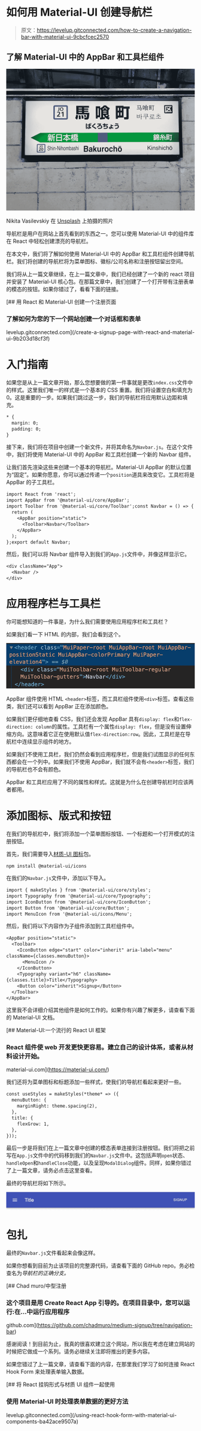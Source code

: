 # 如何用 Material-UI 创建导航栏

> 原文：<https://levelup.gitconnected.com/how-to-create-a-navigation-bar-with-material-ui-9cbcfcec2570>

## 了解 Material-UI 中的 AppBar 和工具栏组件

![](img/421316afac531a9b2eb7f7ad1f83e2e8.png)

Nikita Vasilevskiy 在 [Unsplash](https://unsplash.com?utm_source=medium&utm_medium=referral) 上拍摄的照片

导航栏是用户在网站上首先看到的东西之一。您可以使用 Material-UI 中的组件库在 React 中轻松创建漂亮的导航栏。

在本文中，我们将了解如何使用 Material-UI 中的 AppBar 和工具栏组件创建导航栏。我们将创建的导航栏将为菜单图标、徽标/公司名称和注册按钮留出空间。

我们将从上一篇文章继续，在上一篇文章中，我们已经创建了一个新的 react 项目并安装了 Material-UI 核心包。在那篇文章中，我们创建了一个打开带有注册表单的模态的按钮。如果你错过了，看看下面的链接。

[](/create-a-signup-page-with-react-and-material-ui-9b203d18cf3f) [## 用 React 和 Material-UI 创建一个注册页面

### 了解如何为您的下一个网站创建一个对话框和表单

levelup.gitconnected.com](/create-a-signup-page-with-react-and-material-ui-9b203d18cf3f) 

# 入门指南

如果您是从上一篇文章开始，那么您想要做的第一件事就是更改`index.css`文件中的样式。这里我们唯一的样式是一个基本的 CSS 重置。我们将设置空白和填充为 0。这是重要的一步。如果我们跳过这一步，我们的导航栏将应用默认边距和填充。

```
* {
  margin: 0;
  padding: 0;
}
```

接下来，我们将在项目中创建一个新文件，并将其命名为`Navbar.js`。在这个文件中，我们将使用 Material-UI 中的 AppBar 和工具栏创建一个新的 Navbar 组件。

让我们首先渲染这些来创建一个基本的导航栏。Material-UI AppBar 的默认位置为“固定”。如果你愿意，你可以通过传递一个`position`道具来改变它。工具栏将是 AppBar 的子工具栏。

```
import React from 'react';
import AppBar from '@material-ui/core/AppBar';
import Toolbar from '@material-ui/core/Toolbar';const Navbar = () => {
  return (
    <AppBar position="static">
      <Toolbar>Navbar</Toolbar>
    </AppBar>
  );
};export default Navbar;
```

然后，我们可以将 Navbar 组件导入到我们的`App.js`文件中，并像这样显示它。

```
<div className="App">
  <Navbar />
</div>
```

# 应用程序栏与工具栏

你可能想知道的一件事是，为什么我们需要使用应用程序栏和工具栏？

如果我们看一下 HTML 的内部，我们会看到这个。

![](img/32119073ccc8155b921d28e6dfd2322e.png)

AppBar 组件使用 HTML `<header>`标签，而工具栏组件使用`<div>`标签。查看这些类，我们还可以看到 AppBar 正在添加颜色。

如果我们更仔细地查看 CSS，我们还会发现 AppBar 具有`display: flex`和`flex-direction: column`的属性。工具栏有一个属性`display: flex`，但是没有设置伸缩方向。这意味着它正在使用默认值`flex-direction:row`。因此，工具栏是在导航栏中连续显示组件的地方。

如果我们不使用工具栏，我们仍然会看到应用程序栏，但是我们试图显示的任何东西都会在一个列中。如果我们不使用 AppBar，我们就不会有`<header>`标签，我们的导航栏也不会有颜色。

AppBar 和工具栏应用了不同的属性和样式。这就是为什么在创建导航栏时应该两者都用。

# 添加图标、版式和按钮

在我们的导航栏中，我们将添加一个菜单图标按钮、一个标题和一个打开模式的注册按钮。

首先，我们需要导入[材质-UI 图标](https://material-ui.com/components/material-icons/)包。

```
npm install @material-ui/icons
```

在我们的`Navbar.js`文件中，添加以下导入。

```
import { makeStyles } from '@material-ui/core/styles';
import Typography from '@material-ui/core/Typography';
import IconButton from '@material-ui/core/IconButton';
import Button from '@material-ui/core/Button';
import MenuIcon from '@material-ui/icons/Menu';
```

然后，我们将以下内容作为子组件添加到工具栏组件中。

```
<AppBar position="static">
  <Toolbar>
    <IconButton edge="start" color="inherit" aria-label="menu" className={classes.menuButton}>
      <MenuIcon />
    </IconButton>
    <Typography variant="h6" className={classes.title}>Title</Typography>
    <Button color="inherit">Signup</Button>
  </Toolbar>
</AppBar>
```

这里我不会详细介绍其他组件是如何工作的。如果你有兴趣了解更多，请查看下面的 Material-UI 文档。

[](https://material-ui.com/) [## Material-UI:一个流行的 React UI 框架

### React 组件使 web 开发更快更容易。建立自己的设计体系，或者从材料设计开始。

material-ui.com](https://material-ui.com/) 

我们还将为菜单图标和标题添加一些样式，使我们的导航栏看起来更好一些。

```
const useStyles = makeStyles(*theme* => ({
  menuButton: {
    marginRight: theme.spacing(2),
  },
  title: {
    flexGrow: 1,
  },
}));
```

最后一步是将我们在上一篇文章中创建的模态表单连接到注册按钮。我们将把之前写在`App.js`文件中的代码移到我们的`Navbar.js`文件中。这包括声明`open`状态、`handleOpen`和`handleClose`功能，以及呈现`ModalDialog`组件。同样，如果你错过了上一篇文章，请务必点击这里查看。

最终的导航栏将如下所示。

![](img/5cad6542aa2f709614ee74df46245103.png)

# 包扎

最终的`Navbar.js`文件看起来会像这样。

如果你想看到目前为止该项目的完整源代码，请查看下面的 GitHub repo。务必检查名为*导航栏的正确分支。*

[](https://github.com/chadmuro/medium-signup/tree/navigation-bar) [## Chad muro/中型注册

### 这个项目是用 Create React App 引导的。在项目目录中，您可以运行:在…中运行应用程序

github.com](https://github.com/chadmuro/medium-signup/tree/navigation-bar) 

感谢阅读！到目前为止，我真的很喜欢建立这个网站，所以我在考虑在建立网站的时候把它做成一个系列。请务必继续关注即将推出的更多内容。

如果您错过了上一篇文章，请查看下面的内容，在那里我们学习了如何连接 React Hook Form 来处理表单输入数据。

[](/using-react-hook-form-with-material-ui-components-ba42ace9507a) [## 将 React 挂钩形式与材质 UI 组件一起使用

### 使用 Material-UI 时处理表单数据的更好方法

levelup.gitconnected.com](/using-react-hook-form-with-material-ui-components-ba42ace9507a)